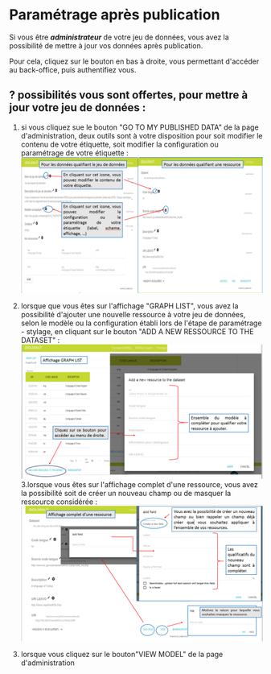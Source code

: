 # Paramétrage après publication

Si vous être _**administrateur**_ de votre jeu de données, vous avez la possibilité de mettre à jour vos données après publication.

Pour cela, cliquez sur le bouton en bas à droite, vous permettant d'accéder au back-office, puis authentifiez vous.

## ?  possibilités vous sont offertes, pour mettre à jour votre jeu de données :

1. si vous cliquez sue le bouton "GO TO MY PUBLISHED DATA"  de la page d'administration, deux outils sont à votre disposition pour soit modifier le contenu de votre étiquette, soit modifier la configuration ou paramétrage de votre étiquette :![](/assets/editionpagedatasetpageressource.png)
2. lorsque que vous êtes sur l'affichage "GRAPH LIST", vous avez la possibilité d'ajouter une nouvelle ressource à votre jeu de données, selon le modèle ou la configuration établi lors de l'étape de paramétrage - stylage, en cliquant sur le bouton "ADD A NEW RESSOURCE TO THE DATASET" :![](/assets/editionaffichagegraphlist.png)3.lorsque vous êtes sur l'affichage complet d'une ressource, vous avez la possibilité soit de créer un nouveau champ ou de masquer la ressource considérée :![](/assets/editionpageaffichagecompletressource.png)

3. lorsque vous cliquez sur le bouton"VIEW MODEL" de la page d'administration



